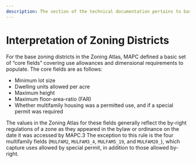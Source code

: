 ```yaml
---
description: The section of the technical documentation pertains to base zoning districts.
---
```


# Interpretation of Zoning Districts

For the base zoning districts in the Zoning Atlas, MAPC defined a basic set of “core fields” covering use allowances and dimensional requirements to populate. The core fields are as follows: 

* Minimum lot size 
* Dwelling units allowed per acre 
* Maximum height 
* Maximum floor-area-ratio \(FAR\)  
* Whether multifamily housing was a permitted use, and if a special permit was required  

The values in the Zoning Atlas for these fields generally reflect the by-right regulations of a zone as they appeared in the bylaw or ordinance on the date it was accessed by MAPC.3 The exception to this rule is the four multifamily fields \(`MULFAM2`, `MULFAM3_4`, `MULFAM5_19`, and `MULFAM20_`\), which capture uses allowed by special permit, in addition to those allowed by-right. 

